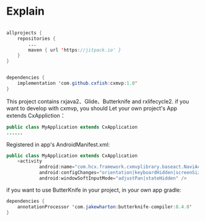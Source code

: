 Explain
=======


```Java

allprojects {
	repositories {
		...
		maven { url 'https://jitpack.io' }
	}
}


dependencies {
    implementation 'com.github.cxfish:cxmvp:1.0'
}
```


This project contains rxjava2、Glide、Butterknife and rxlifecycle2.
if you want to develop with cxmvp, you should Let your own project's App extends CxAppliction：


```Java
public class MyApplication extends CxApplication
......
```

Registered in app's AndroidManifest.xml:

```Java
public class MyApplication extends CxApplication
	<activity
            android:name="com.hcx.framework.cxmvplibrary.baseact.NaviActivity"
            android:configChanges="orientation|keyboardHidden|screenSize"
            android:windowSoftInputMode="adjustPan|stateHidden" />
```


if you want to use ButterKnife in your project, in your own app gradle:

```Java
dependencies {
    annotationProcessor 'com.jakewharton:butterknife-compiler:8.4.0'
}
```
